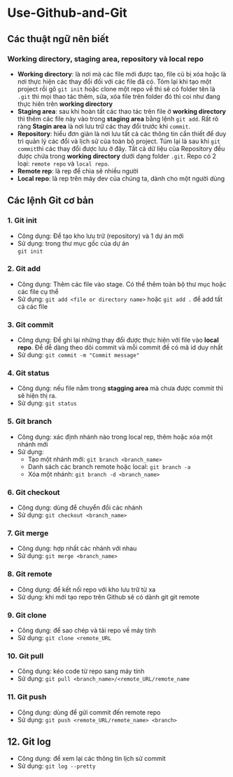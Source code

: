 # Use-Github-and-Git

## Các thuật ngữ nên biết

### Working directory, staging area, repository và local repo
- **Working directory**: là nơi mà các file mới được tạo, file cũ bị xóa hoặc là nơi thực hiện các thay đổi đối với các file đã có. Tóm lại khi tạo  một project rồi gõ `git init` hoặc clone một repo về thì sẽ có folder tên là `.git` thì mọi thao tác thêm, sửa, xóa file trên folder đó thì coi như đang thực hiên trên **working directory**
- **Staging area**: sau khi hoàn tất các thao tác trên file ở **working directory** thì thêm các file này vào trong **staging area** bằng lệnh `git add`. Rất rõ ràng **Stagin area** là nơi lưu trữ các thay đổi trước khi `commit`.
- **Repository**: hiểu đơn giản là nơi lưu tất cả các thông tin cần thiết để duy trì quản lý các đổi và lịch sử của toàn bộ project. Túm lại là sau khi `git commit`thì các thay đổi được lưu ở đây. Tất cả dữ liệu của Repository đều được chứa trong **working directory** dưới dạng folder `.git`. Repo có 2 loại: `remote repo` và `local repo`. 
- **Remote rep**: là rep để chia sẽ nhiều người
- **Local repo**: là rep trên máy dev của chúng ta, dành cho một người dùng
## Các lệnh Git cơ bản

### 1. Git init
* Công dụng: Để tạo kho lưu trữ (repository) và 1 dự án mới
* Sử dụng: trong thư mục gốc của dự án<br>
`git init`

### 2. Git add
* Công dụng: Thêm các file vào stage. Có thể thêm toàn bộ thư mục hoặc các file cụ thể
* Sử dụng: `git add <file or directory name>` hoặc `git add .` để add tất cả các file 

### 3. Git commit
* Công dụng: Để ghi lại những thay đổi được thực hiện với file vào **local repo**. Để dễ dàng theo dõi commit và mỗi commit đề có mã id duy nhất
* Sử dung: `git commit -m "Commit message"`

### 4. Git status
* Công dụng: nếu file nằm trong **stagging area** mà chưa được commit thì sẽ hiện thị ra.
* Sử dụng: `git status`

### 5. Git branch
* Công dụng: xác định nhánh nào trong local rep, thêm hoặc xóa một nhánh mới
* Sử dụng: <br>
  * Tạo một nhánh mới: `git branch <branch_name>`<br>
  * Danh sách các branch remote hoặc local: `git branch -a`<br>
  * Xóa một nhánh: `git branch -d <branch_name>`
  
### 6. Git checkout
* Công dụng: dùng để chuyển đổi các nhánh
* Sử dụng: `git checkout <branch_name>`

### 7. Git merge
* Công dụng: hợp nhất các nhánh với nhau
* Sử dụng: `git merge <branch_name>`

### 8. Git remote
* Công dụng: để kết nối repo với kho lưu trữ từ xa
* Sử dụng: khi mới tạo repo trên Github sẽ có dành git git remote

### 9. Git clone
* Công dụng: để sao chép và tải repo về máy tính
* Sử dụng: `git clone <remote_URL`

### 10. Git pull
* Công dụng: kéo code từ repo sang máy tính
* Sử dụng: `git pull <branch_name>/<remote_URL/remote_name `

### 11. Git push
* Cộng dụng: dùng để gửi commit đến remote repo
* Sử dụng: `git push <remote_URL/remote_name> <branch>`

## 12. Git log
* Công dụng: để xem lại các thông tin lịch sử commit
* Sử dụng: `git log --pretty`

